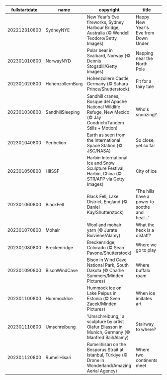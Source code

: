 |fullstartdate|name|copyright|title|image|
|--|--|--|--|--|
202212310800|SydneyNYE|New Year's Eve fireworks, Sydney Harbour Bridge, Australia (© Wendell Teodoro/Getty Images)|Happy New Year's Eve from Down Under|![](/en-US/2023/01/202212310800SydneyNYE.jpg)|
202301010800|NorwayNYD|Polar bear in Svalbard, Norway (© Dennis Stogsdill/Getty Images)|Napping near the North Pole|![](/en-US/2023/01/202301010800NorwayNYD.jpg)|
202301020800|HohenzollernBurg|Hohenzollern Castle, Germany (© Sahara Prince/Shutterstock)|Fit for a fairy tale|![](/en-US/2023/01/202301020800HohenzollernBurg.jpg)|
202301030800|SandhillSleeping|Sandhill cranes, Bosque del Apache National Wildlife Refuge, New Mexico (© Jay Goodrich/Tandem Stills + Motion)|Who's snoozing?|![](/en-US/2023/01/202301030800SandhillSleeping.jpg)|
202301040800|Perihelion|Earth as seen from the International Space Station (© JSC/NASA)|So close, yet so far|![](/en-US/2023/01/202301040800Perihelion.jpg)|
202301050800|HIISSF|Harbin International Ice and Snow Sculpture Festival, Harbin, China (© STR/AFP via Getty Images)|City of ice|![](/en-US/2023/01/202301050800HIISSF.jpg)|
202301060800|BlackFell|Black Fell, Lake District, England (© Daniel Kay/Shutterstock)|'The hills have a power to soothe and heal...'|![](/en-US/2023/01/202301060800BlackFell.jpg)|
202301070800|Mohair|Wool and mohair yarn (© Jurate Buiviene/Alamy)|What the heck is a distaff?|![](/en-US/2023/01/202301070800Mohair.jpg)|
202301080800|Breckenridge|Breckenridge, Colorado (© Sean Pavone/Shutterstock)|Where we go to play|![](/en-US/2023/01/202301080800Breckenridge.jpg)|
202301090800|BisonWindCave|Bison in Wind Cave National Park, South Dakota (© Charlie Summers/Minden Pictures)|Where buffalo roam|![](/en-US/2023/01/202301090800BisonWindCave.jpg)|
202301100800|HummockIce|Hummock ice on Lake Peipus in Estonia (© Sven Zacek/Minden Pictures)|When ice imitates art|![](/en-US/2023/01/202301100800HummockIce.jpg)|
202301110800|Umschreibung|'Umschreibung,' a sculpture by artist Olafur Eliasson in Munich, Germany (© Manfred Bail/Alamy)|Stairway to where?|![](/en-US/2023/01/202301110800Umschreibung.jpg)|
202301120800|RumeliHisari|Rumelihisarı on the Bosporus Strait at Istanbul, Türkiye (© Drone in Wonderland/Amazing Aerial Agency)|Where two continents meet|![](/en-US/2023/01/202301120800RumeliHisari.jpg)|
